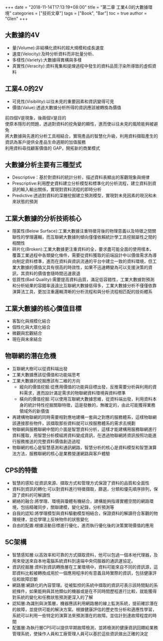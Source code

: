 +++
date = "2018-11-14T17:13:19+08:00"
title = "第二章 工業4.0的大數據環境"
categories = ["技術文章"]
tags = ["Book", "Bar"]
toc = true
author = "Glen"
+++

## 大數據的4V
  * 量(Volume):非結構化資料的超大規模和成長速度
  * 速度(Velocity):及時分析資料而非批量分析、
  * 多樣性(Variety):大數據得異構與多樣
  * 真實性(Veracity):資料蒐集和提煉過程中發生的資料品質汙染所導致的虛假資料
## 工業4.0的2V
  * 可見性(Visibility):以往未見的重要因素和資訊變得可見
  * 價值(Value):透過大數據分析所得的資訊應該被轉換為價值  

前四個V是現象，後兩個V是目的  
使原本隱形的問題，透過對資料的挖角變的顯性，進而使以往未見的風險能夠被避免  
將大數據與先進的分析工具相結合，實現產品的智慧化升級，利用資料擷取產生的資訊為客戶提供全產品生命週期的加值服務  
利用資料尋找顧客價值的 GAP，開拓新的商業模式  
## 大數據分析主要有三種型式
  * Descriptive：基於對資料的統計分析，描述資料表顯出的客觀現象與規律
  * Prescriptive:利用歷史資料建立分析模型和標準化的分析流程，建立資料到資訊的輸入輸出關係，實現對資料流程的即時分析
  * Predictive:透過對資料的深層挖掘建立預測模型，實現對未見因素的現況和未來狀態的預測

## 工業大數據的分析技術核心
  * 隱匿性(Below Surface):工業大數據注重特徵背後的物理意義以及特徵之間關聯性的學理邏輯，而互聯網大數據則傾向僅僅依賴統計學工具挖掘屬性之間的相關性
  * 碎片化(Broken):工業大數據更注重資料的全，要求盡可能全面的使用樣本，覆蓋工業過程中各類變化條件，需要從資料獲取的前端設計中以價值需求為導向制定資料標準，進而在資料與資訊流通的平台中建立一致的資料環境，但工業大數據的價值又具有很高的時效性，如果不迅速轉變為可以支援決策的資訊，其資料的價值會隨時間迅速衰退
  * 低質性(Bad Quality):需要提高資料品質，滿足低容錯性，工業大數據對預測和分析結果的容錯率遠遠比互聯網大數據低得多，工業大數據分析不僅僅依靠演算法工具，更加注重邏輯清晰的分析流程和與分析流程相匹配的技術體系

## 工業大數據的核心價值目標
  * 客製化與規模化結合
  * 個性化與大眾化結合
  * 微觀與宏觀結合
  * 現在與未來結合

## 物聯網的潛在危機
  * 互聯網大樹可以從資料端出發
  * 工業大數據應該從價值和功能端思考
  * 工業大數據的挖掘應該有二維的方向
	  * 縱向的價值挖掘:從應用價值的功能與目標出發，反推需要分析與利用的資料需求，進而設計滿足需求的物聯網資料環境與資料標準
	  * 橫向的價值挖掘:可以使用互聯網大數據思維，從資料端出發，利用資料本身的統計特性挖掘關聯特徵，這是發散的，無確定的，由此可能獲得業務領域外的新價值
  * 再建構物聯網的同時需要相對應地建構一套與之對應的服務體系，這樣物聯網該連接那些物件，該擷取那些資料就可以按服務體系的需求去規劃
  * 物聯網與服務聯網中間的介面是智慧資料分析，這樣才能建構用服務聯網進行資料獲取，用智慧分析模組將資料變成資訊，在透過物聯網將資訊按照功能進行服務推送的完整資料價值創造過程
  * 物聯網的核心是智慧感測和通訊網路，智慧分析的核心是資料模型和智慧演算法方法，服務聯網的核心是業務營運網路與客戶體驗

## CPS的特徵
  * 智慧的感知:從資訊來源、擷取方式和管理方式保證了資料的品質和全面性
  * 資料到資訊的轉化:可以對資料進行特徵擷取，篩選，分類和優先順序排列，保證了資料的可解讀性
  * 網絡的融合:將學理、環境與瓊體有機結合，建構能夠指導實體空間的網路環境，包括精確同步，關聯建模，變化紀錄，分析預測等
  * 自我的認知:將學理模型與資料驅動模型相結合，保證資料的解讀符合客觀的物理規律，並從學理上反映物件的狀態變化
  * 自由的配置:根據活動目標進行優化，進而執行優化後的決策實現價值的應用

## 5C架構
  * 智慧感知層:以高效率和可靠的方式擷取資料，他可以包過一個本地代理器，及用來發送來自本地電腦系統資料到遠端中央伺服器的通訊運協定。
  * 資訊挖掘層:資料到資訊轉換層在工業環境中，資料可能來自不同的資訊源，這耶資料比較被轉換成用於一個應用程序的有意義且時實際的資訊，包括健康評估和故障診斷
  * 網路層:網路化的內容管理。從被監控的系統中擷取的資訊可表示該時間點的系統條件，如果能夠與其他類似的機器或是在不同時間歷程進行比較，就能獲得對系統的變化和任務狀態預測更深入的了解
  * 認知層:為識別與決策層，機器應該利用網路層的線上監測系統，提前確診潛在的故障，並提供可能的解決方案。根據健康評估的歷史性分析和適應性學習，系統可以利用一些特定的演算法來預測潛在的故障。並估計到達故障程度的時間
  * 配置層:為執行層CPS可以提供早期故障檢測，並將檢測的健康資訊回饋給業務管理系統，使操作人員和工廠管理人員可以基於這些資訊做出正確的決定
			